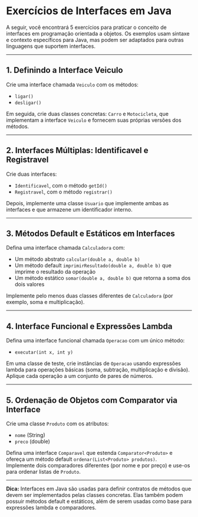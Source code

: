 # Exercícios de Interfaces em Java

A seguir, você encontrará 5 exercícios para praticar o conceito de interfaces em programação orientada a objetos. Os exemplos usam sintaxe e contexto específicos para Java, mas podem ser adaptados para outras linguagens que suportem interfaces.

---

## 1. Definindo a Interface Veiculo

Crie uma interface chamada `Veiculo` com os métodos:
- `ligar()`
- `desligar()`

Em seguida, crie duas classes concretas: `Carro` e `Motocicleta`, que implementam a interface `Veiculo` e fornecem suas próprias versões dos métodos.

---

## 2. Interfaces Múltiplas: Identificavel e Registravel

Crie duas interfaces:
- `Identificavel`, com o método `getId()`
- `Registravel`, com o método `registrar()`

Depois, implemente uma classe `Usuario` que implemente ambas as interfaces e que armazene um identificador interno.

---

## 3. Métodos Default e Estáticos em Interfaces

Defina uma interface chamada `Calculadora` com:
- Um método abstrato `calcular(double a, double b)`
- Um método default `imprimirResultado(double a, double b)` que imprime o resultado da operação
- Um método estático `somar(double a, double b)` que retorna a soma dos dois valores

Implemente pelo menos duas classes diferentes de `Calculadora` (por exemplo, soma e multiplicação).

---

## 4. Interface Funcional e Expressões Lambda

Defina uma interface funcional chamada `Operacao` com um único método:
- `executar(int x, int y)`

Em uma classe de teste, crie instâncias de `Operacao` usando expressões lambda para operações básicas (soma, subtração, multiplicação e divisão). Aplique cada operação a um conjunto de pares de números.

---

## 5. Ordenação de Objetos com Comparator via Interface

Crie uma classe `Produto` com os atributos:
- `nome` (String)
- `preco` (double)

Defina uma interface `Comparavel` que estenda `Comparator<Produto>` e ofereça um método default `ordenar(List<Produto> produtos)`.  
Implemente dois comparadores diferentes (por nome e por preço) e use-os para ordenar listas de `Produto`.

---

**Dica:** Interfaces em Java são usadas para definir contratos de métodos que devem ser implementados pelas classes concretas. Elas também podem possuir métodos default e estáticos, além de serem usadas como base para expressões lambda e comparadores.
